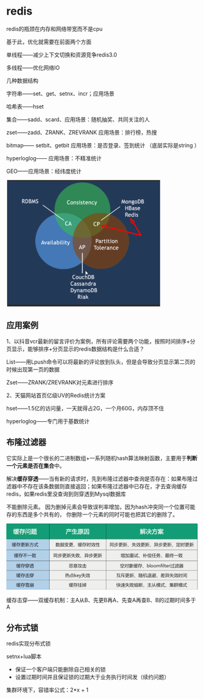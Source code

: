 # redis

redis的瓶颈在内存和网络带宽而不是cpu

基于此，优化就需要在前面两个方面

单线程——减少上下文切换和资源竞争redis3.0

多线程——优化网络IO



几种数据结构

字符串——set、get、setnx、incr；应用场景

哈希表——hset

集合——sadd、scard、应用场景：随机抽奖、共同关注的人

zset——zadd、ZRANK、ZREVRANK 应用场景：排行榜，热搜

bitmap—— setbit、getbit 应用场景：是否登录、签到统计 （底层实际是string ）

hyperloglog—— 应用场景：不精准统计

GEO——应用场景：经纬度统计

![image-20211031102939567](image-20211031102939567.png)





## 应用案例

1、以抖音vcr最新的留言评价为案例，所有评论需要两个功能，按照时间排序+分页显示，能够排序+分页显示的redis数据结构是什么合适？

List——用Lpush命令可以将最新的评论放到队头，但是会导致分页显示第二页的时候出现第一页的数据

Zset——ZRANK/ZREVRANK对元素进行排序



2、天猫网站首页亿级UV的Redis统计方案

hset——1.5亿的访问量，一天就得占2G，一个月60G，内存顶不住

hyperloglog——专门用于基数统计



## 布隆过滤器

它实际上是一个很长的二进制数组+一系列随机hash算法映射函数，主要用于**判断一个元素是否在集合**中。

解决**缓存穿透**——当有新的请求时，先到布隆过滤器中查询是否存在：如果布隆过滤器中不存在该条数据则直接返回；如果布隆过滤器中已存在，才去查询缓存redis，如果redis里没查询到则穿透到Mysql数据库

不能删除元素。
因为删掉元素会导致误判率增加，因为hash冲突同一个位置可能存的东西是多个共有的，
你删除一个元素的同时可能也把其它的删除了。



![image-20211031010326753](image-20211031010326753.png)



缓存击穿——双缓存机制：主A从B、先更B再A、先查A再查B、B的过期时间多于A



## 分布式锁

redis实现分布式锁

setnx+lua脚本

- 保证一个客户端只能删除自己相关的锁
- 设置过期时间并且保证锁的过期大于业务执行时间发（续约问题）

集群环境下，容错率公式：2*x +  1